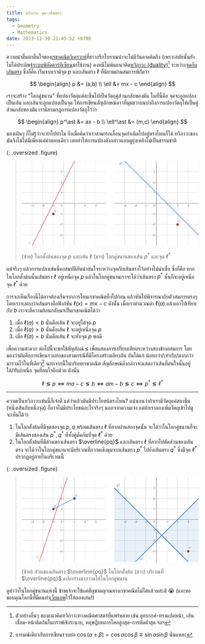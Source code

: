 ```yaml
---
title: ทวิภาวะ จุด-เส้นตรง
tags:
  - Geometry
  - Mathematics
date: 2023-11-30 21:45:52 +0700
---
```


ความน่าตื่นตาตื่นใจของ[เรขาคณิตวิเคราะห์][analytic geometry]ที่ชาวกรีกโบราณน่าจะไม่มีวันคาดคิดถึง (เพราะสมัยนั้นยังไม่ได้ประดิษฐ์[ระบบพิกัดคาร์ทีเซียน][cartesian]มาใช้งาน) คงหนีไม่พ้นแนวคิด[ทวิภาวะ (duality)][duality][^1] ระหว่าง[จุดกับเส้นตรง][point-line duality] ซึ่งก็คือ เริ่มจากเรามีจุด $p$ และเส้นตรง $\ell$ ที่นิยามผ่านสมการพิกัดว่า

$$
\begin{align}
p &= (a,b) \\
\ell &= mx - c
\end{align}
$$

เราจะสร้าง "โลกคู่ขนาน" ที่แปลงวัตถุแต่ละชิ้นไปเป็นวัตถุคู่ส่วนกลับของมัน ในที่นี้คือ จุดจะถูกแปลงเป็นเส้น และเส้นจะถูกแปลงเป็นจุด ให้การเขียนสัญลักษณ์ดาวที่มุมขวาบนบ่งถึงการแปลงวัตถุให้เป็นคู่ส่วนกลับของมัน เรานิยามกฎการแปลงวัตถุไว้ว่า

$$
\begin{align}
p^\ast &= ax - b \\
\ell^\ast &= (m,c)
\end{align}
$$

มองเผินๆ ก็ไม่รู้ว่าจะทำไปทำไม ยิ่งเมื่อคิดว่าเราสามารถเลื่อนจุดกำเนิดไปอยู่ตรงไหนก็ได้ ทวิภาวะของมันจึงไม่ได้มีเพียงแค่คำตอบเดียว เลยทำให้การแปลงดังกล่าวแอบดูยุ่งเหยิงไม่เป็นธรรมชาติ

{: .oversized .figure}
> ![](/images/math/point-line-duality/transformation.png)
>
> (ซ้าย) โลกตั้งต้นของจุด $p$ และเส้น $\ell$ (ขวา) โลกคู่ขนานของเส้น $p^\ast$ และจุด $\ell^\ast$

แต่จริงๆ แล้วการแปลงเช่นนี้คงสมบัติอันน่าสนใจระหว่างจุดกับเส้นตรงไว้อย่างไม่น่าเชื่อ ซึ่งก็คือ หากในโลกตั้งต้นนั้นเส้นตรง $\ell$ อยู่เหนือจุด $p$ แล้วในโลกคู่ขนานเราจะได้ว่าเส้นตรง $p^\ast$ นั้นก็จะอยู่เหนือจุด $\ell^\ast$ ด้วย

การจะเห็นเรื่องนี้ได้อาจต้องเริ่มจากการโยนเรขาคณิตทิ้งไปก่อน แล้วหันไปพิจารณากับตัวสมการตรงๆ โดยเราจะมองว่าเส้นตรงคือฟังก์ชัน $\ell(x) = mx-c$ ดังนั้น เมื่อเราคำนวณค่า $\ell(a)$ แล้วเอาไปเทียบกับ $b$ เราจะตีความย้อนกลับมาเป็นเรขาคณิตได้ว่า

1. เมื่อ $\ell(a) < b$ นั่นคือเส้น $\ell$ จะอยู่ใต้จุด $p$
2. เมื่อ $\ell(a) > b$ นั่นคือเส้น $\ell$ จะอยู่เหนือจุด $p$
3. เมื่อ $\ell(a) = b$ นั่นคือเส้น $\ell$ จะทับจุด $p$ พอดี

เพื่อความสะดวก ต่อไปนี้จะขอใช้สัญลักณ์ $\lessgtr$ เพื่อแสดงการเปรียบเทียบระหว่างสองข้างอสมการ โดยมองว่ามันคือการเขียนรวบย่อของสามกรณีที่มีโครงสร้างเดียวกัน อันได้แก่ น้อยกว่า/เท่ากับ/มากกว่า มารวมไว้ในที่เดียว[^2] นอกจากนี้ในบริบทเรขาคณิต สัญลักษณ์ดังกล่าวจะแสดงว่าเส้นที่สนใจนั้นอยู่ ใต้/ทับ/เหนือ จุดที่สนใจอีกด้วย ดังนั้น

$$
\ell \lessgtr p \iff ma - c \lessgtr b \iff am-b \lessgtr c \iff p^\ast \lessgtr \ell^\ast
\tag*{$\blacksquare$}
$$

---

ความเป็นทวิภาวะเช่นนี้ก็เจ๋งดี แต่ว่าแล้วมันมีประโยชน์ตรงไหน? แน่นอนว่าถ้าเรามีวัตถุแค่สองชิ้น (หนึ่งเส้นกับหนึ่งจุด) ก็อาจไม่มีประโยชน์อะไรจริงๆ นอกจากความเจ๋ง แต่ถ้าเราลองเพิ่มวัตถุเข้าไปดู จะเห็นได้ว่า

1. ในโลกตั้งต้นที่มีจุดสองจุด $p,q$ พร้อมเส้นตรง $\ell$ ที่ลากผ่านสองจุดนั้น จะได้ว่าในโลกคู่ขนานก็จะมีเส้นตรงสองเส้น $p^\ast,q^\ast$ ที่ทั้งคู่ตัดกันที่จุด $\ell^\ast$ ด้วย
2. ในโลกตั้งต้นที่มีส่วนของเส้นตรง $\overline{pq}$ และเส้นตรง $\ell$ ที่ลากไปตัดส่วนของเส้นตรง จะได้ว่าในโลกคู่ขนานจะมีบริเวณที่กวาดเชิงมุมจากเส้นตรง $p^\ast$ ไปยังเส้นตรง $q^\ast$ ซึ่งมีจุด $\ell^\ast$ ปรากฏอยู่ภายในบริเวณนี้

{: .oversized .figure}
> ![](/images/math/point-line-duality/segment-intersection.png)
>
> (ซ้าย) ส่วนของเส้นตรง $\overline{pq}$ ในโลกตั้งต้น (ขวา) บริเวณที่ $\overline{pq}$ แปลงร่างมากวาดได้ในโลกคู่ขนาน

ดูท่าว่าในโลกคู่ขนานแห่งนี้ ข้าพเจ้าจะใช้แค่สัญชาตญาณทางเรขาคณิตไม่ได้แล้วหล่ะสิ 😭 (และขอขอบคุณโลกนี้ที่มีคนทำ[เว็บแอพ][cornell webapp]ไว้ให้ลองเล่น!)


[^1]: ตัวอย่างอื่นๆ ของแนวคิดทวิภาวะทางคณิตศาสตร์ที่แพร่หลาย เช่น ลูกบากศ์-ทรงแปดหน้า, เส้นเชื่อม-หน้าติดกันในกราฟเชิงระนาบ, ทฤษฎีบทการไหลสูงสุด-การตัดต่ำสุด ฯลฯ
[^2]: อารมณ์เดียวกับการเขียนรวบย่อ $\cos(\alpha\pm\beta) = \cos\alpha\cos\beta\mp\sin\alpha\sin\beta$ นั่นแหละ


[analytic geometry]: //en.wikipedia.org/wiki/Analytic_geometry
[cartesian]: //en.wikipedia.org/wiki/Cartesian_coordinate_system
[duality]: //en.wikipedia.org/wiki/Duality_(mathematics)
[point-line duality]: //en.wikipedia.org/wiki/Duality_(projective_geometry)
[cornell webapp]: //www.cs.cornell.edu/courses/cs4620/2021fa/demos/anigraph/pointline/